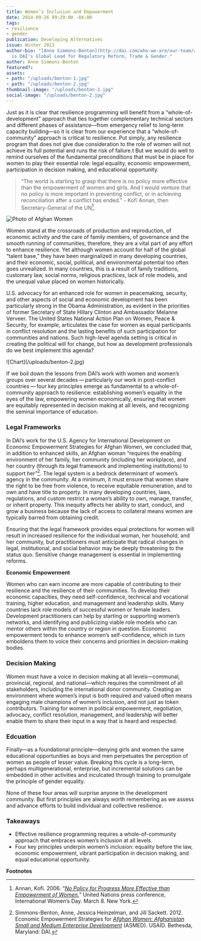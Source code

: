 ```yaml
---
title: Women’s Inclusion and Empowerment
date: 2014-09-26 09:29:00 -04:00
tags:
- resilience
- gender
publication: Developing Alternatives
issue: Winter 2013
author-bio: "[Anne Simmons-Benton](http://dai.com/who-we-are/our-team/anne-simmons-benton)
  is DAI's Global Lead for Regulatory Reform, Trade & Gender."
author: Anne Simmons-Benton
featured?: 
assets:
- path: "/uploads/benton-1.jpg"
- path: "/uploads/benton-2.jpg"
thumbnail-image: "/uploads/benton-2.jpg"
social-image: "/uploads/benton-2.jpg"
---
```


<p>Just as it is clear that resilience programming will benefit from a “whole-of-development” approach that ties together complementary technical sectors and different phases of assistance—from emergency relief to long-term capacity building—so it is clear from our experience that a “whole-of-community” approach is critical to resilience. Put simply, any resilience program that does not give due consideration to the role of women will not achieve its full potential and runs the risk of failure.t But we would do well to remind ourselves of the fundamental preconditions that must be in place for women to play their essential role: legal equality, economic empowerment, participation in decision making, and educational opportunity.</p>


> “The world is starting to grasp that there is no policy more effective than the empowerment of women and girls. And I would venture that no policy is more important in preventing conflict, or in achieving reconciliation after a conflict has ended.” - Kofi Annan, then Secretary-General of the UN[^1].


![Photo of Afghan Women](/uploads/benton-1.jpg "With the right support and enabling environment, there are opportunities for Afghan women to begin to engage at a higher level in the economy")

<p>Women stand at the crossroads of production and reproduction, of economic activity and the care of family members, of governance and the smooth running of communities, therefore, they are a vital part of any effort to enhance resilience. Yet although women account for half of the global “talent base,” they have been marginalized in many developing countries, and their economic, social, political, and environmental potential too often goes unrealized. In many countries, this is a result of family traditions, customary law, social norms, religious practices, lack of role models, and the unequal value placed on women historically.</p>
<p>U.S. advocacy for an enhanced role for women in peacemaking, security, and other aspects of social and economic development has been particularly strong in the Obama Administration, as evident in the priorities of former Secretary of State Hillary Clinton and Ambassador Melanne Verveer. The United States National Action Plan on Women, Peace & Security, for example, articulates the case for women as equal participants in conflict resolution and the lasting benefits of such participation for communities and nations. Such high-level agenda setting is critical in creating the political will for change, but how as development professionals do we best implement this agenda?</p>
![Chart](/uploads/benton-2.jpg) 
<p>If we boil down the lessons from DAI’s work with women and women’s groups over several decades — particularly our work in post-conflict countries — four key principles emerge as fundamental to a whole-of-community approach to resilience: establishing women’s equality in the eyes of the law, empowering women economically, ensuring that women are equitably represented in decision making at all levels, and recognizing the seminal importance of education.</p>
<h3>Legal Frameworks</h3>

In DAI’s work for the U.S. Agency for International Development on Economic Empowerment Strategies for Afghan Women, we concluded that, in addition to enhanced skills, an Afghan woman “requires the enabling environment of her family, her community (including her workplace), and her country (through its legal framework and implementing institutions) to support her”[^2]. The legal system is a bedrock determinant of women’s agency in the community. At a minimum, it must ensure that women share the right to be free from violence, to receive equitable remuneration, and to own and have title to property. In many developing countries, laws, regulations, and custom restrict a woman’s ability to own, manage, transfer, or inherit property. This inequity affects her ability to start, conduct, and grow a business because the lack of access to collateral means women are typically barred from obtaining credit.

<p>Ensuring that the legal framework provides equal protections for women will result in increased resilience for the individual woman, her household, and her community, but practitioners must anticipate that radical changes in legal, institutional, and social behavior may be deeply threatening to the status quo. Sensitive change management is essential in implementing reforms.</p>
<p><strong>Economic Empowerment</strong></p>
<p>Women who can earn income are more capable of contributing to their resilience and the resilience of their communities. To develop their economic capacities, they need self-confidence, technical and vocational training, higher education, and management and leadership skills. Many countries lack role models of successful women or female leaders. Development practitioners can help by starting or supporting women’s networks, and identifying and publicizing viable role models who can mentor others within the country or region in question. Economic empowerment tends to enhance women’s self-confidence, which in turn emboldens them to voice their concerns and priorities in decision-making bodies.</p>
<h3>Decision Making</h3>
<p>Women must have a voice in decision making at all levels—communal, provincial, regional, and national—which requires the commitment of all stakeholders, including the international donor community. Creating an environment where women’s input is both required and valued often means engaging male champions of women’s inclusion, and not just as token contributors. Training for women in political empowerment, negotiation, advocacy, conflict resolution, management, and leadership will better enable them to share their input in a way that is heard and respected.</p>
<h3>Edcuation</h3>
<p>Finally—as a foundational principle—denying girls and women the same educational opportunities as boys and men perpetuates the perception of women as people of lesser value. Breaking this cycle is a long-term, perhaps multigenerational, enterprise, but incremental solutions can be embedded in other activities and inculcated through training to promulgate the principle of gender equality.</p>
<p>None of these four areas will surprise anyone in the development community. But first principles are always worth remembering as we assess and advance efforts to build individual and collective resilience.</p>
<h3>Takeaways</h3>
<ul>
  <li>Effective resilience programming requires a whole-of-community approach that embraces women’s inclusion at all levels.</li>
  <li>Four key principles underpin women’s inclusion: equality before the law, economic empowerment, vibrant participation in decision making, and equal educational opportunity.</li>
</ul>
<p><strong>Footnotes</strong></p>

[^1]: Annan, Kofi. 2006. “<a href="http://bit.ly/1f0tE1b" target="blank"><em>No Policy for Progress More Effective than Empowerment of Women.</em></a>” United Nations press conference, International Women’s Day. March 8. New York.
[^2]: Simmons-Benton, Anne, Jessica Heinzelman, and Jill Sackett. 2012. Economic Empowerment Strategies for <a href=" http://pdf.usaid.gov/pdf_docs/pnady804.pdf " target="blank"><em>Afghan Women: Afghanistan Small and Medium Enterprise Development</em></a> (ASMED). USAID. Bethesda, Maryland: DAI.
